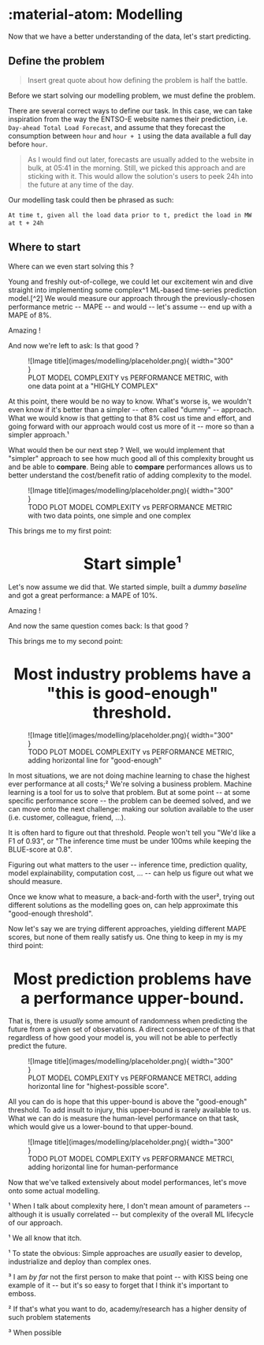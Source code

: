 # :material-atom: Modelling

Now that we have a better understanding of the data, let's start predicting.

## Define the problem

> Insert great quote about how defining the problem is half the battle.

Before we start solving our modelling problem, we must define the problem.

There are several correct ways to define our task. 
In this case, we can take inspiration from the way the ENTSO-E website names their prediction, i.e. `Day-ahead Total Load Forecast`, and assume that they forecast the consumption between `hour` and `hour + 1` using the data available a full day before `hour`.

> As I would find out later, forecasts are usually added to the website in bulk, at 05:41 in the morning. Still, we picked this approach and are sticking with it. This would allow the solution's users to peek 24h into the future at any time of the day.

Our modelling task could then be phrased as such: 

```
At time t, given all the load data prior to t, predict the load in MW at t + 24h
```

## Where to start

Where can we even start solving this ?

Young and freshly out-of-college, we could let our excitement win and dive straight into implementing some complex^1 ML-based time-series prediction model.[^2] We would measure our approach through the previously-chosen performance metric -- MAPE -- and would -- let's assume -- end up with a MAPE of 8%.

Amazing !

And now we're left to ask: Is that good ?

<figure markdown="span">
  ![Image title](images/modelling/placeholder.png){ width="300" }
  <figcaption>PLOT MODEL COMPLEXITY vs PERFORMANCE METRIC, with one data point at a "HIGHLY COMPLEX"</figcaption>
</figure>

At this point, there would be no way to know. 
What's worse is, we wouldn't even know if it's better than a simpler -- often called "dummy" -- approach. 
What we would know is that getting to that 8% cost us time and effort, and going forward with our approach would cost us more of it -- more so than a simpler approach.¹

What would then be our next step ? Well, we would implement that "simpler" approach to see how much good all of this complexity brought us and be able to **compare**.
Being able to **compare** performances allows us to better understand the cost/benefit ratio of adding complexity to the model. 

<figure markdown="span">
  ![Image title](images/modelling/placeholder.png){ width="300" }
  <figcaption>TODO PLOT MODEL COMPLEXITY vs PERFORMANCE METRIC with two data points, one simple and one complex</figcaption>
</figure>

This brings me to my first point:

<center><h1><font size="6"><b>Start simple¹</b></font></h1></center>							

Let's now assume we did that. We started simple, built a _dummy baseline_ and got a great performance: a MAPE of 10%.

Amazing !

And now the same question comes back: Is that good ?

This brings me to my second point:

<center><h1><font size="6"><b>Most industry problems have a "this is good-enough" threshold.</b></font></h1></center>							
	 
<figure markdown="span">
  ![Image title](images/modelling/placeholder.png){ width="300" }
  <figcaption>TODO PLOT MODEL COMPLEXITY vs PERFORMANCE METRIC, adding horizontal line for "good-enough"</figcaption>
</figure>

In most situations, we are not doing machine learning to chase the highest ever performance at all costs;² We're solving a business problem. 
Machine learning is a tool for us to solve that problem. But at some point -- at some specific performance score -- the problem can be deemed solved, and we can move onto the next challenge: making our solution available to the user (i.e. customer, colleague, friend, ...).

It is often hard to figure out that threshold. People won't tell you "We'd like a F1 of 0.93", or "The inference time must be under 100ms while keeping the BLUE-score at 0.8". 

Figuring out what matters to the user -- inference time, prediction quality, model explainability, computation cost, ... -- can help us figure out what we should measure.

Once we know what to measure, a back-and-forth with the user², trying out different solutions as the modelling goes on, can help approximate this "good-enough threshold".

Now let's say we are trying different approaches, yielding different MAPE scores, but none of them really satisfy us. One thing to keep in my is my third point:

<center><h1><font size="6"><b>Most prediction problems have a performance upper-bound.</b></font></h1></center>							 

That is, there is _usually_ some amount of randomness when predicting the future from a given set of observations. A direct consequence of that is that regardless of how good your model is, you will not be able to perfectly predict the future.

<figure markdown="span">
  ![Image title](images/modelling/placeholder.png){ width="300" }
  <figcaption>PLOT MODEL COMPLEXITY vs PERFORMANCE METRCI, adding horizontal line for "highest-possible score".</figcaption>
</figure>

All you can do is hope that this upper-bound is above the "good-enough" threshold.
To add insult to injury, this upper-bound is rarely available to us. 
What we can do is measure the human-level performance on that task, which would give us a lower-bound to that upper-bound.

<figure markdown="span">
  ![Image title](images/modelling/placeholder.png){ width="300" }
  <figcaption>TODO PLOT MODEL COMPLEXITY vs PERFORMANCE METRCI, adding horizontal line for human-performance</figcaption>
</figure>


Now that we've talked extensively about model performances, let's move onto some actual modelling.

¹ When I talk about complexity here, I don't mean amount of parameters -- although it is usually correlated -- but complexity of the overall ML lifecycle of our approach.

¹ We all know that itch.

¹ To state the obvious: Simple approaches are _usually_ easier to develop, industrialize and deploy than complex ones.

³ I am _by far_ not the first person to make that point -- with KISS being one example of it -- but it's so easy to forget that I think it's important to emboss.

² If that's what you want to do, academy/research has a higher density of such problem statements

³ When possible